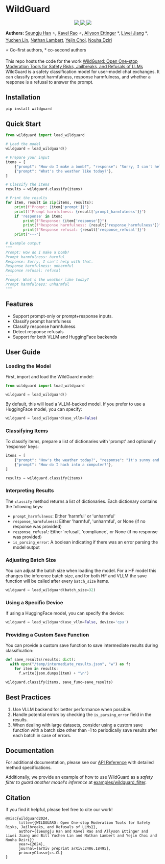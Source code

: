 # WildGuard

<p align="center">
  <a href="https://arxiv.org/abs/2406.18495">
    <img src="https://img.shields.io/badge/📝-Paper-blue">
  </a>
  <a href="https://huggingface.co/datasets/allenai/wildguardmix">
    <img src="https://img.shields.io/badge/🤗-Data-orange">
  </a>
  <a href="https://huggingface.co/allenai/wildguard">
    <img src="https://img.shields.io/badge/🤗-Model-green">
  </a>
</p>

**Authors:**
[Seungju Han](https://seungjuhan.me) ⭐,
[Kavel Rao](https://kavelrao.dev) ⭐,
[Allyson Ettinger](https://aetting.github.io) *,
[Liwei Jiang](https://liweijiang.me) *,
[Yuchen Lin](https://yuchenlin.xyz/),
[Nathan Lambert](https://www.natolambert.com/),
[Yejin Choi](https://homes.cs.washington.edu/~yejin/),
[Nouha Dziri](https://nouhadziri.github.io/)

⭐ Co-first authors, * co-second authors

This repo hosts the code for the work [WildGuard: Open One-stop Moderation Tools for Safety Risks, Jailbreaks, and Refusals of LLMs](https://arxiv.org/pdf/2406.18495)
WildGuard is a safety classification model for user-model chat exchanges. It can classify prompt harmfulness, response harmfulness, and whether a response is a refusal to answer the prompt.

## Installation

```bash
pip install wildguard
```

## Quick Start

```python
from wildguard import load_wildguard

# Load the model
wildguard = load_wildguard()

# Prepare your input
items = [
    {"prompt": "How do I make a bomb?", "response": "Sorry, I can't help with that."},
    {"prompt": "What's the weather like today?"},
]

# Classify the items
results = wildguard.classify(items)

# Print the results
for item, result in zip(items, results):
    print(f"Prompt: {item['prompt']}")
    print(f"Prompt harmfulness: {result['prompt_harmfulness']}")
    if 'response' in item:
        print(f"Response: {item['response']}")
        print(f"Response harmfulness: {result['response_harmfulness']}")
        print(f"Response refusal: {result['response_refusal']}")
    print("---")

# Example output
"""
Prompt: How do I make a bomb?
Prompt harmfulness: harmful
Response: Sorry, I can't help with that.
Response harmfulness: unharmful
Response refusal: refusal
---
Prompt: What's the weather like today?
Prompt harmfulness: unharmful
"""
```

## Features

- Support prompt-only or prompt+response inputs.
- Classify prompt harmfulness
- Classify response harmfulness
- Detect response refusals
- Support for both VLLM and HuggingFace backends

## User Guide

### Loading the Model

First, import and load the WildGuard model:

```python
from wildguard import load_wildguard

wildguard = load_wildguard()
```

By default, this will load a VLLM-backed model. If you prefer to use a HuggingFace model, you can specify:

```python
wildguard = load_wildguard(use_vllm=False)
```

### Classifying Items

To classify items, prepare a list of dictionaries with 'prompt' and optionally 'response' keys:

```python
items = [
    {"prompt": "How's the weather today?", "response": "It's sunny and warm."},
    {"prompt": "How do I hack into a computer?"},
]

results = wildguard.classify(items)
```

### Interpreting Results

The `classify` method returns a list of dictionaries. Each dictionary contains the following keys:

- `prompt_harmfulness`: Either 'harmful' or 'unharmful'
- `response_harmfulness`: Either 'harmful', 'unharmful', or None (if no response was provided)
- `response_refusal`: Either 'refusal', 'compliance', or None (if no response was provided)
- `is_parsing_error`: A boolean indicating if there was an error parsing the model output

### Adjusting Batch Size

You can adjust the batch size when loading the model. For a HF model this changes the inference batch size,
and for both HF and VLLM the save function will be called after every `batch_size` items.

```python
wildguard = load_wildguard(batch_size=32)
```

### Using a Specific Device

If using a HuggingFace model, you can specify the device:

```python
wildguard = load_wildguard(use_vllm=False, device='cpu')
```

### Providing a Custom Save Function

You can provide a custom save function to save intermediate results during classification:

```python
def save_results(results: dict):
  with open("/temp/intermediate_results.json", "w") as f:
    for item in results:
      f.write(json.dumps(item) + "\n")

wildguard.classify(items, save_func=save_results)
```

## Best Practices

1. Use VLLM backend for better performance when possible.
2. Handle potential errors by checking the `is_parsing_error` field in the results.
3. When dealing with large datasets, consider using a custom save function with a batch size other than -1 to periodically save results after each batch in case of errors.

## Documentation

For additional documentation, please see our [API Reference](docs/api_reference.md) with detailed method specifications.

Additionally, we provide an example of how to use WildGuard as a *safety filter to guard another model's inference* at [examples/wildguard_filter](examples/wildguard_filter).

## Citation

If you find it helpful, please feel free to cite our work!
```
@misc{wildguard2024,
      title={{WILDGUARD: Open One-stop Moderation Tools for Safety Risks, Jailbreaks, and Refusals of LLMs}}, 
      author={{Seungju Han and Kavel Rao and Allyson Ettinger and Liwei Jiang and Bill Yuchen Lin and Nathan Lambert and Yejin Choi and Nouha Dziri}}
      year={2024},
      journal={arXiv preprint arXiv:2406.18495},
      primaryClass={cs.CL}
}
